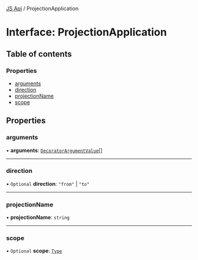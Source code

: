 [JS Api](../index.md) / ProjectionApplication

# Interface: ProjectionApplication

## Table of contents

### Properties

- [arguments](ProjectionApplication.md#arguments)
- [direction](ProjectionApplication.md#direction)
- [projectionName](ProjectionApplication.md#projectionname)
- [scope](ProjectionApplication.md#scope)

## Properties

### arguments

• **arguments**: [`DecoratorArgumentValue`](../index.md#decoratorargumentvalue)[]

___

### direction

• `Optional` **direction**: ``"from"`` \| ``"to"``

___

### projectionName

• **projectionName**: `string`

___

### scope

• `Optional` **scope**: [`Type`](../index.md#type)
